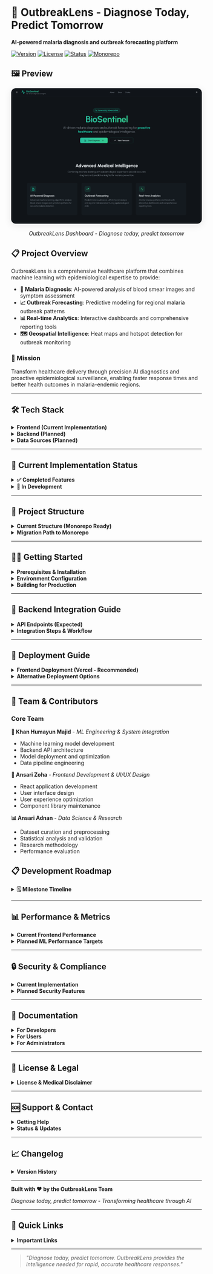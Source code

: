 # 🧬 OutbreakLens - Diagnose Today, Predict Tomorrow

**AI-powered malaria diagnosis and outbreak forecasting platform**

[![Version](https://img.shields.io/badge/version-1.0.0-blue.svg)](https://github.com/HumayunK01/CodeRedProject)
[![License](https://img.shields.io/badge/license-MIT-green.svg)](LICENSE)
[![Status](https://img.shields.io/badge/status-development-yellow.svg)](#)
[![Monorepo](https://img.shields.io/badge/monorepo-ready-brightgreen.svg)](#)

## 🖼️ Preview

<div align="center">
  <img src="apps/web/public/preview.png" alt="OutbreakLens Dashboard Preview" width="800" style="border-radius: 12px; box-shadow: 0 4px 20px rgba(0,0,0,0.1);">
  <p><em>OutbreakLens Dashboard - Diagnose today, predict tomorrow</em></p>
</div>

## 📋 Project Overview

OutbreakLens is a comprehensive healthcare platform that combines machine learning with epidemiological expertise to provide:

- **🔬 Malaria Diagnosis**: AI-powered analysis of blood smear images and symptom assessment
- **📈 Outbreak Forecasting**: Predictive modeling for regional malaria outbreak patterns
- **📊 Real-time Analytics**: Interactive dashboards and comprehensive reporting tools
- **🗺️ Geospatial Intelligence**: Heat maps and hotspot detection for outbreak monitoring

### 🎯 Mission
Transform healthcare delivery through precision AI diagnostics and proactive epidemiological surveillance, enabling faster response times and better health outcomes in malaria-endemic regions.

---

## 🛠️ Tech Stack

<details>
<summary><b>Frontend (Current Implementation)</b></summary>

- **Framework**: React 18 + TypeScript + Vite
- **Styling**: Tailwind CSS + shadcn/ui components
- **Animations**: Framer Motion for smooth transitions
- **Charts**: Recharts for data visualization
- **Maps**: React Leaflet for geospatial displays
- **Forms**: React Hook Form + Zod validation
- **State**: TanStack Query for server state
- **Theme**: Dark/Light mode with Next Themes
- **PWA**: Progressive Web App capabilities

</details>

<details>
<summary><b>Backend (Planned)</b></summary>

- **Framework**: FastAPI + Python 3.11+
- **ML Models**: PyTorch/TensorFlow for CNN & LSTM models
- **Database**: PostgreSQL + Redis for caching
- **Authentication**: JWT-based auth system
- **Storage**: S3-compatible object storage
- **Deployment**: Docker + Kubernetes

</details>

<details>
<summary><b>Data Sources (Planned)</b></summary>

- **Medical Images**: NIH Malaria Dataset (27,000+ cell images)
- **Climate Data**: Weather API integration
- **Epidemiological**: WHO surveillance data
- **Geographic**: OpenStreetMap + administrative boundaries

</details>

---

## 🚀 Current Implementation Status

<details>
<summary><b>✅ Completed Features</b></summary>

#### 🎨 Frontend Application
- [x] **Modern UI/UX**: Medical-tech theme with dark mode default
- [x] **Responsive Design**: Mobile-first, fully responsive layouts
- [x] **Page Routing**: Complete navigation with smooth transitions
- [x] **Component Library**: Reusable shadcn/ui components with custom variants

#### 📱 Core Pages
- [x] **Home**: Hero section with feature highlights
- [x] **Dashboard**: System overview with animated statistics
- [x] **Diagnosis**: Dual-mode analysis (image + symptoms)
- [x] **Forecast**: Regional prediction interface
- [x] **Reports**: History tracking and export functionality
- [x] **About**: Project information and team details
- [x] **Docs**: Developer documentation
- [x] **Status**: Real-time system health monitoring

#### 🔧 Advanced Features
- [x] **Demo Mode**: Fully functional with mock data
- [x] **API Architecture**: Route handlers ready for backend integration
- [x] **Animations**: Page transitions, loading states, success celebrations
- [x] **PWA Support**: Installable app with offline capabilities
- [x] **Accessibility**: WCAG AA compliant design
- [x] **Performance**: Optimized with lazy loading and caching

#### 📊 Data Visualization
- [x] **Interactive Charts**: Animated line/area charts with tooltips
- [x] **Probability Gauges**: Circular progress indicators for risk assessment
- [x] **Sparklines**: Trend indicators in dashboard cards
- [x] **Heat Maps**: Geographic outbreak intensity visualization
- [x] **Real-time Updates**: Live data refresh and animations

</details>

<details>
<summary><b>🔄 In Development</b></summary>

#### 🤖 Machine Learning Pipeline
- [ ] **Image Classification**: CNN model for blood smear analysis
- [ ] **Symptoms Analysis**: Risk assessment algorithms
- [ ] **Outbreak Prediction**: Time-series forecasting models
- [ ] **Model Training**: Automated retraining pipelines

#### 🗄️ Backend Infrastructure
- [ ] **API Endpoints**: FastAPI REST services
- [ ] **Database Schema**: PostgreSQL data models
- [ ] **Authentication**: User management and security
- [ ] **File Processing**: Image upload and analysis pipeline

#### 📈 Advanced Analytics
- [ ] **Model Metrics**: Accuracy, precision, recall tracking
- [ ] **A/B Testing**: Model comparison and validation
- [ ] **Performance Monitoring**: System health and alerts
- [ ] **Usage Analytics**: User behavior and engagement tracking

</details>

---

## 📁 Project Structure

<details>
<summary><b>Current Structure (Monorepo Ready)</b></summary>

```
CodeRed/                          # Root monorepo directory
├── apps/
│   └── web/                     # Frontend application (current)
│       ├── src/
│       │   ├── components/      # Reusable UI components
│       │   │   ├── ui/         # shadcn/ui base components
│       │   │   ├── layout/     # Navigation and layout
│       │   │   ├── diagnosis/  # Diagnosis-specific components
│       │   │   └── forecast/   # Forecasting components
│       │   ├── pages/          # Route-based page components
│       │   ├── lib/            # Utilities and configurations
│       │   │   ├── api.ts      # API client and mock data
│       │   │   ├── types.ts    # TypeScript type definitions
│       │   │   ├── storage.ts  # Local storage utilities
│       │   │   └── validations.ts # Zod validation schemas
│       │   └── hooks/          # Custom React hooks
│       ├── public/             # Public assets and PWA files
│       ├── package.json        # Frontend dependencies
│       ├── vite.config.ts      # Vite config with API proxy
│       ├── tailwind.config.ts  # Tailwind with dark mode default
│       └── tsconfig.json       # TypeScript configuration
│   └── inference/              # Backend ML services (planned)
│       ├── src/
│       │   ├── models/         # ML model implementations
│       │   ├── api/            # FastAPI route handlers
│       │   ├── services/       # Business logic services
│       │   └── utils/          # Helper functions
│       ├── data/               # Training datasets
│       ├── notebooks/          # Jupyter notebooks for R&D
│       ├── requirements.txt    # Python dependencies
│       └── Dockerfile          # Container configuration
├── docs/                       # Shared documentation
├── .github/                    # GitHub workflows and templates
└── README.md                   # This file
```

</details>

<details>
<summary><b>Migration Path to Monorepo</b></summary>

To convert the current structure to a proper monorepo:

1. **Create apps directory structure**:
   ```powershell
   # PowerShell
   New-Item -ItemType Directory -Path "apps\web" -Force
   New-Item -ItemType Directory -Path "apps\inference" -Force
   ```
   ```cmd
   # Command Prompt
   mkdir apps\web
   mkdir apps\inference
   ```

2. **Move current frontend to apps/web**:
   ```powershell
   # PowerShell
   Move-Item -Path "src" -Destination "apps\web\"
   Move-Item -Path "public" -Destination "apps\web\"
   Move-Item -Path "package.json" -Destination "apps\web\"
   Move-Item -Path "vite.config.ts" -Destination "apps\web\"
   Move-Item -Path "tailwind.config.ts" -Destination "apps\web\"
   Move-Item -Path "tsconfig*.json" -Destination "apps\web\"
   Move-Item -Path "index.html" -Destination "apps\web\"
   ```
   ```cmd
   # Command Prompt
   move src apps\web\
   move public apps\web\
   move package.json apps\web\
   move vite.config.ts apps\web\
   move tailwind.config.ts apps\web\
   move tsconfig*.json apps\web\
   move index.html apps\web\
   ```

3. **Update package.json scripts** for monorepo management
4. **Add workspace configuration** for dependency management

</details>

---

## 🏃‍♂️ Getting Started

<details>
<summary><b>Prerequisites & Installation</b></summary>

### Prerequisites
- **Node.js**: 18.x or higher ([install with nvm](https://github.com/nvm-sh/nvm))
- **Package Manager**: pnpm (recommended) or npm

### Installation & Development

```bash
# Clone the repository
git clone https://github.com/HumayunK01/CodeRedProject.git
cd CodeRed

# Install dependencies (current structure)
npm install

# Start development server
npm run dev
```

The application will be available at `http://localhost:8080`

</details>

<details>
<summary><b>Environment Configuration</b></summary>

Create `.env.local` in the root directory (current) or `apps/web/` (monorepo):

```env
# Application
VITE_APP_NAME=OutbreakLens
VITE_APP_VERSION=1.0.0

# Backend Integration (when available)
VITE_INFER_BASE_URL=http://localhost:8000
VITE_INFER_TIMEOUT_MS=15000

# API Proxy Configuration
VITE_API_BASE_URL=/api

# Features
VITE_ENABLE_ANALYTICS=false
VITE_ENABLE_SENTRY=false

# Development
VITE_DEV_PROXY_TARGET=http://localhost:8000
```

</details>

<details>
<summary><b>Building for Production</b></summary>

```bash
# Build optimized production bundle
npm run build

# Preview production build
npm run preview

# Run linting
npm run lint

# Type checking (if configured)
npx tsc --noEmit
```

</details>

---

## 🔌 Backend Integration Guide

<details>
<summary><b>API Endpoints (Expected)</b></summary>

The frontend is designed to integrate with these backend endpoints:

#### Diagnosis Services
```typescript
POST /api/predict/image
Content-Type: multipart/form-data
Body: { file: File }
Response: { 
  label: string, 
  confidence: number, 
  explanations?: { gradcam?: string } 
}

POST /api/predict/symptoms  
Content-Type: application/json
Body: { 
  fever: boolean, 
  chills: boolean, 
  headache: boolean, 
  anemia: boolean, 
  nausea: boolean, 
  age: number, 
  region: string 
}
Response: { 
  probability: number, 
  threshold: number, 
  label: string 
}
```

#### Forecasting Services
```typescript
POST /api/forecast/region
Content-Type: application/json
Body: { region: string, horizon_weeks: number }
Response: { 
  region: string, 
  predictions: Array<{ week: string, cases: number }>, 
  hotspot_score?: number, 
  hotspots?: Array<{ lat: number, lng: number, intensity: number }> 
}

GET /api/health
Response: { status: "ok" | "warn" | "down", message?: string }
```

</details>

<details>
<summary><b>Integration Steps & Workflow</b></summary>

### Integration Steps

1. **Set Backend URL**: Update `VITE_INFER_BASE_URL` in environment variables
2. **Deploy Backend**: Ensure all expected endpoints are available at `http://localhost:8000`
3. **Test Integration**: Use the `/status` page to verify connectivity
4. **Monitor**: Check system health and performance metrics
5. **API Proxy**: The Vite dev server automatically proxies `/api/*` calls to the backend

### Development Workflow

```powershell
# Terminal 1: Start frontend (with API proxy)
npm run dev

# Terminal 2: Start backend (when available)
cd apps\inference
python -m uvicorn src.main:app --reload --port 8000

# All /api/* calls from frontend will be proxied to backend
```

**Alternative using Command Prompt:**
```cmd
# Terminal 1: Start frontend (with API proxy)
npm run dev

# Terminal 2: Start backend (when available)
cd apps\inference
python -m uvicorn src.main:app --reload --port 8000
```

</details>

---

## 🚀 Deployment Guide

<details>
<summary><b>Frontend Deployment (Vercel - Recommended)</b></summary>

```bash
# Install Vercel CLI
npm i -g vercel

# Deploy to Vercel (current structure)
vercel

# Deploy to Vercel (monorepo structure)
cd apps/web
vercel

# Set environment variables in Vercel dashboard
# - VITE_INFER_BASE_URL: Your backend URL
# - VITE_API_BASE_URL: Your production API URL
# - Other production environment variables
```

</details>

<details>
<summary><b>Alternative Deployment Options</b></summary>

#### Netlify
```bash
# Build and deploy
npm run build
# Upload dist/ folder to Netlify
```

#### Docker
```dockerfile
FROM node:18-alpine
WORKDIR /app
COPY package*.json ./
RUN npm ci --only=production
COPY . .
RUN npm run build
EXPOSE 3000
CMD ["npm", "run", "preview"]
```

### Backend Deployment (Planned)

- **Railway**: Simple Python deployment
- **Render**: Container-based deployment  
- **Google Cloud Run**: Serverless containers
- **AWS ECS**: Enterprise-grade deployment

</details>

---

## 👥 Team & Contributors

### Core Team

**🧠 Khan Humayun Majid** - *ML Engineering & System Integration*
- Machine learning model development
- Backend API architecture
- Model deployment and optimization
- Data pipeline engineering

**🎨 Ansari Zoha** - *Frontend Development & UI/UX Design*
- React application development
- User interface design
- User experience optimization
- Component library maintenance

**📊 Ansari Adnan** - *Data Science & Research*
- Dataset curation and preprocessing
- Statistical analysis and validation
- Research methodology
- Performance evaluation

## 📋 Development Roadmap

<details>
<summary><b>🗓️ Milestone Timeline</b></summary>

#### Phase 1: Foundation (✅ Complete)
- [x] Frontend architecture and UI implementation
- [x] Component library and design system
- [x] Demo mode with mock data
- [x] Documentation and deployment setup

#### Phase 2: ML Integration (🔄 In Progress)
- [ ] Backend API development (FastAPI)
- [ ] ML model training and validation
- [ ] Image processing pipeline
- [ ] Database schema and data management
- **Target**: End of Q2 2024

#### Phase 3: Production Release (📅 Planned)
- [ ] Model deployment and monitoring
- [ ] User authentication and security
- [ ] Performance optimization
- [ ] Beta testing and feedback integration
- **Target**: Q3 2024

#### Phase 4: Scale & Enhance (🔮 Future)
- [ ] Multi-disease support
- [ ] Mobile applications
- [ ] Enterprise features
- [ ] Advanced analytics and reporting
- **Target**: Q4 2024 and beyond

</details>

---

## 📊 Performance & Metrics

<details>
<summary><b>Current Frontend Performance</b></summary>

- **Lighthouse Score**: 95+ (Performance, Accessibility, Best Practices)
- **Bundle Size**: < 500KB gzipped
- **Load Time**: < 2s on 3G networks
- **Interactive Time**: < 3s

</details>

<details>
<summary><b>Planned ML Performance Targets</b></summary>

- **Image Analysis**: 94%+ accuracy, < 2s inference time
- **Symptom Assessment**: 90%+ sensitivity, 85%+ specificity  
- **Outbreak Prediction**: 80%+ accuracy over 4-week horizon
- **System Uptime**: 99.5%+ availability

</details>

---

## 🔒 Security & Compliance

<details>
<summary><b>Current Implementation</b></summary>

- **Data Privacy**: No personal data stored in frontend
- **Secure Communication**: HTTPS enforced
- **Input Validation**: Client-side validation with Zod
- **XSS Protection**: React built-in protections

</details>

<details>
<summary><b>Planned Security Features</b></summary>

- **HIPAA Compliance**: Protected health information handling
- **Data Encryption**: End-to-end encryption for sensitive data
- **Access Control**: Role-based authentication system
- **Audit Logging**: Comprehensive activity tracking
- **Vulnerability Scanning**: Automated security testing

</details>

---

## 📖 Documentation

<details>
<summary><b>For Developers</b></summary>

- [**API Documentation**](docs/api.md) - Backend API specifications
- [**Component Guide**](docs/components.md) - UI component library
- [**Contributing Guide**](CONTRIBUTING.md) - Development workflow
- [**Testing Guide**](docs/testing.md) - Test strategies and examples

</details>

<details>
<summary><b>For Users</b></summary>

- [**User Manual**](docs/user-guide.md) - Application usage instructions
- [**Medical Guidelines**](docs/medical.md) - Clinical interpretation guidelines  
- [**FAQ**](docs/faq.md) - Frequently asked questions
- [**Video Tutorials**](docs/tutorials.md) - Step-by-step walkthroughs

</details>

<details>
<summary><b>For Administrators</b></summary>

- [**Deployment Guide**](docs/deployment.md) - Production deployment
- [**Configuration Guide**](docs/configuration.md) - System configuration
- [**Monitoring Guide**](docs/monitoring.md) - Performance monitoring
- [**Troubleshooting**](docs/troubleshooting.md) - Common issues and solutions

</details>

---

## 📄 License & Legal

<details>
<summary><b>License & Medical Disclaimer</b></summary>

### License
This project is licensed under the [MIT License](LICENSE) - see the LICENSE file for details.

### Medical Disclaimer
⚠️ **Important**: OutbreakLens is designed as a decision support tool and is **NOT a substitute for professional medical diagnosis**. All results should be interpreted by qualified healthcare providers. Always consult with medical professionals for diagnosis, treatment plans, and medical decisions.

### Data Usage
- **Training Data**: Uses publicly available datasets (NIH Malaria Dataset)
- **User Data**: No personal health information is stored without explicit consent
- **Privacy Policy**: See [Privacy Policy](PRIVACY.md) for detailed information

</details>

---

## 🆘 Support & Contact

<details>
<summary><b>Getting Help</b></summary>

- **🐛 Bug Reports**: [GitHub Issues](https://github.com/HumayunK01/CodeRedProject/issues)
- **💡 Feature Requests**: [GitHub Discussions](https://github.com/HumayunK01/CodeRedProject/discussions)  
- **📧 Email Support**: humayunk.pvt@gmail.com
- **💼 LinkedIn**: [devhumayun](https://www.linkedin.com/in/devhumayun/)

</details>

<details>
<summary><b>Status & Updates</b></summary>

- **🔄 System Status**: [status.outbreaklens.dev](https://status.outbreaklens.dev)
- **📰 Blog**: [blog.outbreaklens.dev](https://blog.outbreaklens.dev)
- **💼 LinkedIn**: [devhumayun](https://www.linkedin.com/in/devhumayun/)

</details>

---

## 📈 Changelog

<details>
<summary><b>Version History</b></summary>

### Version 1.0.0 (Current)
- ✨ Initial frontend implementation
- 🎨 Complete UI/UX design system
- 🔧 Demo mode with mock API responses
- 📱 PWA support and mobile optimization
- 🌙 Dark mode default with theme switching
- 📊 Enhanced data visualizations
- 🎭 Smooth animations and micro-interactions

### Version 0.9.0 (Previous)
- 🏗️ Project architecture setup
- 📦 Component library foundation
- 🛠️ Development tooling configuration
- 📚 Initial documentation

</details>

---

**Built with ❤️ by the OutbreakLens Team**

*Diagnose today, predict tomorrow - Transforming healthcare through AI*

---

## 🔗 Quick Links

<details>
<summary><b>Important Links</b></summary>

- [🏠 Live Demo](https://outbreaklens.dev) 
- [📖 Documentation](https://docs.outbreaklens.dev)
- [🐙 GitHub Repository](https://github.com/HumayunK01/CodeRedProject)
- [📊 Project Dashboard](https://github.com/HumayunK01/CodeRedProject/projects)
- [🎯 Roadmap](https://github.com/HumayunK01/CodeRedProject/milestones)

</details>

---

> *"Diagnose today, predict tomorrow. OutbreakLens provides the intelligence needed for rapid, accurate healthcare responses."*
